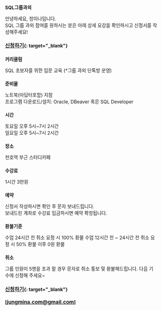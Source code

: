 <style>
*{font-size:110%}
</style>

## SQL그룹과외
  
안녕하세요, 정미나입니다.  
SQL 그룹 과외 참여를 원하시는 분은 
아래 상세 요강을 확인하시고 신청서를 작성해주세요!
  

#### [신청하기](https://forms.gle/AwyjWZMCksTqTCbi8){: target="_blank"}

  
### 커리큘럼
SQL 초보자를 위한 입문 교육
(*그룹 과외 단톡방 운영)
  
  
### 준비물
노트북(아답터포함) 지참  
프로그램 다운로드/설치: Oracle, DBeaver 혹은 SQL Developer
  

### 시간  
토요일 오후 5시\~7시 2시간  
일요일 오후 5시\~7시 2시간  
 

### 장소
천호역 부근 스터디카페    
  
  
### 수강료  
1시간 3만원
  
  
### 예약
신청서 작성하시면 확인 후 문자 보내드립니다.  
보내드린 계좌로 수강료 입금하시면 예약 확정됩니다.  
  
  
### 환불기준
수업 24시간 전 취소 요청 시 100% 환불
수업 12시간 전 ~ 24시간 전 취소 요청 시 50% 환불
이후 0원 환불
  
  
### 취소
그룹 인원이 5명을 초과 할 경우 문자로 취소 통보 및 환불해드립니다.
다음 기수에 신청해 주세요~


#### [신청하기](https://forms.gle/AwyjWZMCksTqTCbi8){: target="_blank"}

#### [jungmina.com@gmail.com]
